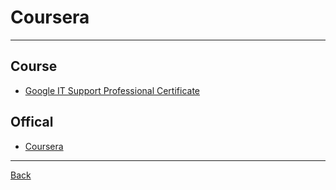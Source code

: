 # Coursera

---

## Course

- [Google IT Support Professional Certificate](https://www.coursera.org/professional-certificates/google-it-support)

## Offical

- [Coursera](https://www.coursera.org/)

---

[Back](./../readme.md)
